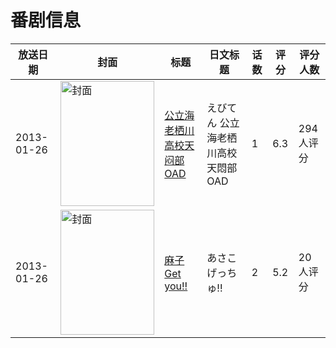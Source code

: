 # 番剧信息

|放送日期|封面|标题|日文标题|话数|评分|评分人数|
|---|---|---|---|---|---|---|
|2013-01-26|<img src="//lain.bgm.tv/pic/cover/c/34/5c/62718_W6bse.jpg" alt="封面" style="width:150px;height:200px;object-fit:cover;">|[公立海老栖川高校天闷部 OAD](https://bangumi.tv/subject/62718)|えびてん 公立海老栖川高校天悶部 OAD|1|6.3|294人评分|
|2013-01-26|<img src="//lain.bgm.tv/pic/cover/c/8a/55/144418_qPowf.jpg" alt="封面" style="width:150px;height:200px;object-fit:cover;">|[麻子 Get you!!](https://bangumi.tv/subject/144418)|あさこげっちゅ!!|2|5.2|20人评分|
